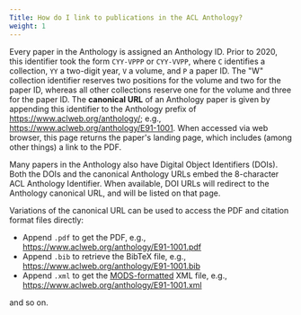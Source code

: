 ```yaml
---
Title: How do I link to publications in the ACL Anthology?
weight: 1
---
```


Every paper in the Anthology is assigned an Anthology ID.
Prior to 2020, this identifier took the form `CYY-VPPP` or `CYY-VVPP`, where `C` identifies a collection, `YY` a two-digit year, `V` a volume, and `P` a paper ID.
The "W" collection identifier reserves two positions for the volume and two for the paper ID, whereas all other collections reserve one for the volume and three for the paper ID.
The **canonical URL** of an Anthology paper is given by appending this identifier to the Anthology prefix of <https://www.aclweb.org/anthology/>; e.g., <https://www.aclweb.org/anthology/E91-1001>.
When accessed via web browser, this page returns the paper's landing page, which includes (among other things) a link to the PDF.

Many papers in the Anthology also have Digital Object Identifiers (DOIs). 
Both the DOIs and the canonical Anthology URLs embed the 8-character ACL Anthology Identifier.
When available, DOI URLs will redirect to the Anthology canonical URL, and will be listed on that page.

Variations of the canonical URL can be used to access the PDF and citation format files directly:

- Append `.pdf` to get the PDF, e.g., <https://www.aclweb.org/anthology/E91-1001.pdf>
- Append `.bib` to retrieve the BibTeX file, e.g., <https://www.aclweb.org/anthology/E91-1001.bib>
- Append `.xml` to get the [MODS-formatted](http://www.loc.gov/standards/mods/) XML file, e.g., <https://www.aclweb.org/anthology/E91-1001.xml>

and so on.
